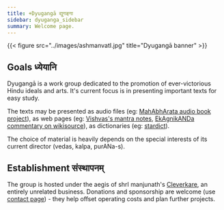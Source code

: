 ```yaml
---
title: +Dyugangā द्युगङ्गा
sidebar: dyuganga_sidebar
summary: Welcome page.
---
```


{{< figure src="../images/ashmanvatI.jpg" title="Dyugangā banner" >}}


## Goals ध्येयानि
Dyugangā is a work group dedicated to the promotion of ever-victorious Hindu ideals and arts. It's current focus is in presenting important texts for easy study.

The texts may be presented as audio files (eg: [MahAbhArata audio book project](../../projects/audio/mbh-audio/)), as web pages (eg: [Vishvas's mantra notes](https://vvasuki.github.io/saMskAra/mantra/agni/paravastu-saama/mahAvaishvAnara-vratam/), [EkAgnikANDa commentary on wikisource](https://sa.wikisource.org/s/1vnh)), as dictionaries (eg: [stardict](https://sanskrit-coders.github.io/dictionaries/offline/)).

The choice of material is heavily depends on the special interests of its current director (vedas, kalpa, purANa-s).

## Establishment संस्थापनम्
The group is hosted under the aegis of shrI manjunath's [Cleverkare](http://cleverkare.com), an entirely unrelated business. Donations and sponsorship are welcome (use [contact page](contact/)) - they help offset operating costs and plan further projects.
